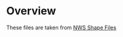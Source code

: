 # Overview

These files are taken from [NWS Shape Files](https://www.weather.gov/gis/AWIPSShapefiles)